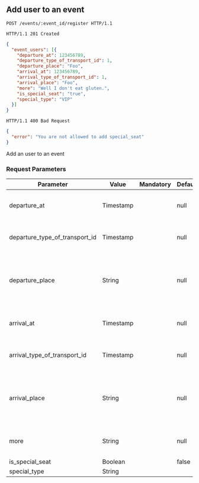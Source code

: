 ## Add user to an event

```http
POST /events/:event_id/register HTTP/1.1
```

```http
HTTP/1.1 201 Created
```

```json
{
  "event_users": [{
    "departure_at": 123456789,
    "departure_type_of_transport_id": 1,
    "departure_place": "Foo",
    "arrival_at": 123456789,
    "arrival_type_of_transport_id": 1,
    "arrival_place": "Foo",
    "more": "Well I don't eat gluten.",
    "is_special_seat": "true",
    "special_type": "VIP"
  }]
}
```

```http
HTTP/1.1 400 Bad Request
```

```json
{
  "error": "You are not allowed to add special_seat"
}
```

Add an user to an event

### Request Parameters

Parameter                       |  Value                    | Mandatory | Default | Description
-----------------------------   | ------------------------- | --------- |-------- | ----------
departure_at                    | Timestamp                 |           | null    | available only if event use transport
departure_type_of_transport_id  | Timestamp                 |           | null    | available only if event use transport
departure_place                 | String                    |           | null    | available only if event use transport, and transport != car
arrival_at                      | Timestamp                 |           | null    | available only if event use transport
arrival_type_of_transport_id    | Timestamp                 |           | null    | available only if event use transport
arrival_place                   | String                    |           | null    | available only if event use transport, and transport != car
more                            | String                    |           | null    | More information (allergies etc...)
is_special_seat                 | Boolean                   |           | false   |
special_type                    | String                    |           |         |
